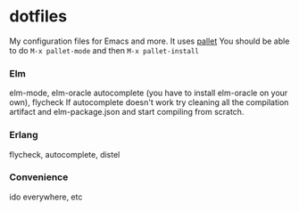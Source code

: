 # dotfiles

My configuration files for Emacs and more.
It uses [pallet](https://github.com/rdallasgray/pallet)
You should be able to do `M-x pallet-mode` and then `M-x pallet-install`

### Elm 
elm-mode, elm-oracle autocomplete (you have to install elm-oracle on your own), flycheck
If autocomplete doesn't work try cleaning all the compilation artifact and elm-package.json and start compiling from scratch.

### Erlang
flycheck, autocomplete, distel

### Convenience
ido everywhere, etc
